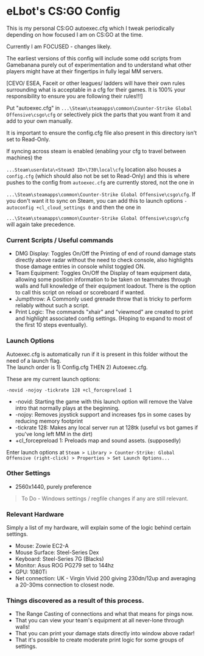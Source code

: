 # eLbot's CS:GO Config

This is my personal CS:GO autoexec.cfg which I tweak periodically depending on how focused I am on CS:GO at the time.

Currently I am FOCUSED - changes likely.

The earliest versions of this config will include some odd scripts from Gamebanana purely out of experimentation and to understand what other players might have at their fingertips in fully legal MM servers.

[CEVO/ ESEA, Faceit or other leagues/ ladders will have their own rules surrounding what is acceptable in a cfg for their games.  It is 100% your responsibility to ensure you are following their rules!!!]

Put "autoexec.cfg" in `...\Steam\steamapps\common\Counter-Strike Global Offensive\csgo\cfg` or selectively pick the parts that you want from it and add to your own manually.

It is important to ensure the config.cfg file also present in this directory isn't set to Read-Only.  

If syncing across steam is enabled (enabling your cfg to travel between machines) the

`...Steam\userdata\<Steam3 ID>\730\local\cfg` location also houses a `config.cfg` (which should also not be set to Read-Only) and this is where pushes to the config from `autoexec.cfg` are currently stored, not the one in 

`...\Steam\steamapps\common\Counter-Strike Global Offensive\csgo\cfg`. If you don't want it to sync on Steam, you can add this to launch options `-autoconfig +cl_cloud_settings 0` and then the one in 

`...\Steam\steamapps\common\Counter-Strike Global Offensive\csgo\cfg` will again take precedence. 

### Current Scripts / Useful commands

+ DMG Display: Toggles On/Off the Printing of end of round damage stats directly above radar without the need to check console, also highlights those damage entries in console whilst toggled ON.
+ Team Equipment: Toggles On/Off the Display of team equipment data, allowing some position information to be taken on teammates through walls and full knowledge of their equipment loadout.  There is the option to call this script on reload or scoreboard if wanted.
+ Jumpthrow: A Commonly used grenade throw that is tricky to perform reliably without such a script.
+ Print Logic: The commands "xhair" and "viewmod" are created to print and highlight associated config settings. (Hoping to expand to most of the first 10 steps eventually).

### Launch Options

Autoexec.cfg is automatically run if it is present in this folder without the need of a launch flag.  
The launch order is 1) Config.cfg THEN 2) Autoexec.cfg. 

These are my current launch options:

	-novid -nojoy -tickrate 128 +cl_forcepreload 1
	
+ -novid: Starting the game with this launch option will remove the Valve intro that normally plays at the beginning.
+ -nojoy: Removes joystick support and increases fps in some cases by reducing memory footprint
+ -tickrate 128: Makes any local server run at 128tk (useful vs bot games if you've long left MM in the dirt)
+ +cl_forcepreload 1: Preloads map and sound assets. (supposedly)

Enter launch options at `Steam > Library > Counter-Strike: Global Offensive (right-click) > Properties > Set Launch Options...`

### Other Settings
+ 2560x1440, purely preference
>To Do - Windows settings / regfile changes if any are still relevant.

### Relevant Hardware
Simply a list of my hardware, will explain some of the logic behind certain settings.

+ Mouse: Zowie EC2-A
+ Mouse Surface: Steel-Series Dex
+ Keyboard: Steel-Series 7G (Blacks)
+ Monitor: Asus ROG PG279 set to 144hz
+ GPU: 1080Ti
+ Net connection: UK - Virgin Vivid 200 giving 230dn/12up and averaging a 20-30ms connection to closest node.

### Things discovered as a result of this process.

+ The Range Casting of connections and what that means for pings now.
+ That you can view your team's equipment at all never-lone through walls!
+ That you can print your damage stats directly into window above radar!
+ That it's possible to create moderate print logic for some groups of settings.
